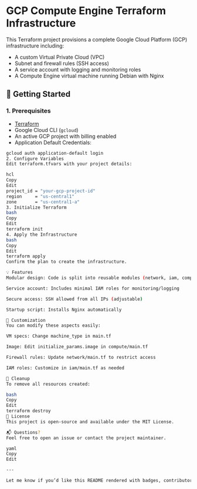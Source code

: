 # GCP Compute Engine Terraform Infrastructure

This Terraform project provisions a complete Google Cloud Platform (GCP) infrastructure including:

- A custom Virtual Private Cloud (VPC)
- Subnet and firewall rules (SSH access)
- A service account with logging and monitoring roles
- A Compute Engine virtual machine running Debian with Nginx


## 🚀 Getting Started

### 1. Prerequisites

- [Terraform](https://developer.hashicorp.com/terraform/downloads)
- Google Cloud CLI (`gcloud`)
- An active GCP project with billing enabled
- Application Default Credentials:

```bash
gcloud auth application-default login
2. Configure Variables
Edit terraform.tfvars with your project details:

hcl
Copy
Edit
project_id = "your-gcp-project-id"
region     = "us-central1"
zone       = "us-central1-a"
3. Initialize Terraform
bash
Copy
Edit
terraform init
4. Apply the Infrastructure
bash
Copy
Edit
terraform apply
Confirm the plan to create the infrastructure.

💡 Features
Modular design: Code is split into reusable modules (network, iam, compute)

Service account: Includes minimal IAM roles for monitoring/logging

Secure access: SSH allowed from all IPs (adjustable)

Startup script: Installs Nginx automatically

🔧 Customization
You can modify these aspects easily:

VM specs: Change machine_type in main.tf

Image: Edit initialize_params.image in compute/main.tf

Firewall rules: Update network/main.tf to restrict access

IAM roles: Customize in iam/main.tf as needed

🧹 Cleanup
To remove all resources created:

bash
Copy
Edit
terraform destroy
📝 License
This project is open-source and available under the MIT License.

📬 Questions?
Feel free to open an issue or contact the project maintainer.

yaml
Copy
Edit

---

Let me know if you’d like this README rendered with badges, contributor sections, or converted to `.md` and zipped with your code.
